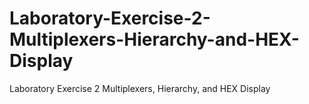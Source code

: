 # Laboratory-Exercise-2-Multiplexers-Hierarchy-and-HEX-Display
Laboratory Exercise 2 Multiplexers, Hierarchy, and HEX Display
